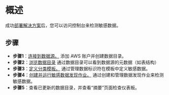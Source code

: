 # 概述
成功[部署解决方案](../deployment/deployment.md)后，您可以访问控制台来检测敏感数据。

## 步骤

- **步骤1**：[连接到数据源。](data-source.md) 添加 AWS 账户并创建数据目录。
- **步骤2**：[浏览数据目录](data-catalog-sync.md) 通过数据目录可以看到数据源的元数据（如表结构）
- **步骤3**：[定义分类模板。](data-classification-template.md) 通过管理数据标识符在模板中定义敏感数据。
- **步骤4**：[创建并运行敏感数据发现作业。](discovery-job-create.md) 通过创建和管理数据发现作业来检测敏感数据。
- **步骤5**：查看已更新的数据目录，并查看“摘要”页面检查仪表板。
